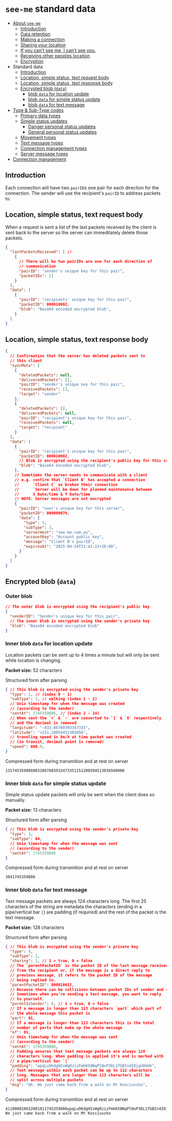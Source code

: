 # `see-me` standard data

* [About `see-me`](./README.md)
  * [Introduction](./README.md#introduction)
  * [Data retention](./README.md#data-retention)
  * [Making a connection](./README.md#making-a-connection)
  * [Sharing your location](./README.md#sharing-your-location)
  * [If you can't see me, I can't see you.](./README.md#if-you-cant-see-me-i-cant-see-you)
  * [Receiving other peoples location](./README.md#receiving-other-peoples-location)
  * [Encryption](./README.md#encryption)
* Standard data
  * [Introduction](#introduction)
  * [Location, simple status, text request body](#location-simple-status-text-request-body)
  * [Location, simple status, text response body](#location-simple-status-text-response-body)
  * [Encrypted blob (`data`)](#encrypted-blob-data)
    * [blob `data` for location update](#blob-data-for-location-update)
    * [blob `data` for simple status update](#blob-data-for-simple-status-update)
    * [blob `data` for text message](#blob-data-for-text-message)
* [Type & Sub-Type codes](./README_status.md)
  * [Primary data types](./README_status.md#primary-data-types)
  * [Simple status updates](./README_status.md#simple-status-updates)
    * [Danger personal status updates](./README_status.md#danger-personal-status-updates)
    * [General personal status updates](./README_status.md#general-personal-status-updates)
  * [Movement types](./README_status.md#movement-types)
  * [Text message types](./README_status.md#text-message-types)
  * [Connection management types](./README_status.md#connection-management-types)
  * [Server message types](./README_status.md#server-message-types)
* [Connection management](./README_connection.md)


## Introduction

Each connection will have two `pairID`s one pair for each direction
for the connection. The sender will use the recipient's `pairID` to
address packets to.


## Location, simple status, text request body

When a request is sent a list of the last packets received by the
client is sent back to the server so the server can immeditately
delete those packets.

```json
{
  "lastPacketsRecieved": [ //
    {
      // There will be two pairIDs are one for each direction of
      // cummunication
      "pairID": "sender's unique key for this pair",
      "packetIDs": []
    }
  ],
  "data": [
    {
      "pairID": "recipients' unique key for this pair",
      "packetID": 000010002,
      "blob": "Base64 encoded encrypted blob",
    }
  ]
}
```

## Location, simple status, text response body

```json
{
  // Confirmation that the server has deleted packets sent to
  // this client
  "syncMeta": [
    {
      "deletedPackets": null,
      "deliveredPackets": [],
      "pairID": "sender's unique key for this pair",
      "receivedPackets": [],
      "target": "sender"
    },
    {
      "deletedPackets": [],
      "deliveredPackets": null,
      "pairID": "recipient's unique key for this pair",
      "receivedPackets": null,
      "target": "recipient"
    }
  ],
  "data": [
    {
      "pairID": "recipient's unique key for this pair",
      "packetID": 000010002,
      // Blob is encrypted using the recipient's public key for this connection
      "blob": "Base64 encoded encrypted blob",
    },
    // Sometimes the server needs to communicate with a client
    // e.g. confirm that `Client B` has accepted a connection
    //      `Client C` as broken their connection
    //      `Server will be down for planned maintenance between
    //      X Date/time & Y Date/time
    // NOTE: Server messages are not encrypted
    {
      "pairID": "user's unique key for this server",
      "packetID": 000000079,
      "data": {
        "type": 5,
        "subType": 3,
        "serverHost": "see-me.com.au",
        "accountKey": "Account public key",
        "message": "Client B's pairID",
        "expiresAt": "2025-04-24T21:42:22+10:00",
      }
    }
  ]
}
```

## Encrypted blob (`data`)

### Outer blob

```JSON
// The outer blob is encrypted using the recipient's public key
{
  "senderID": "Sender's unique key for this pair",
  // The inner blob is encrypted using the sender's private key
  "blob": "Base64 encoded encrypted blob"
}
```

### Inner blob `data` for location update

Location packets can be sent up to 4 times a minute but will only be
sent while location is changing.

__Packet size:__ 52 characters

Structured form after parsing

```json
{ // This blob is encrypted using the sender's private key
  "type": 1, // (index 0 - 1)
  "subType": 3, // walking (index 1 - 2)
  // Unix timestamp for when the message was created
  // (according to the sender)
  "sentAt": 1745359886, // (index 2 - 14)
  // When sent the `+` & `-` are converted to `1` & `0` respectively
  // and the decimal is removed
  "longitude": "-033.86760393347335",
  "latitude": "+151.20859451303656",
  // traveling speed in km/h at time packet was created
  // (in transit, decimal point is removed)
  "speed": 000.0,
}
```

Compressed form during transmition and at rest on server

```text
1317453598860033867603933473351151208594513036560000
```


### Inner blob `data` for simple status update

Simple status update packets will only be sent when the client does
so manually.

__Packet size:__ 13 characters

Structured form after parsing

```json
{ // This blob is encrypted using the sender's private key
  "type": 3,
  "subType": 04,
  // Unix timestamp for when the message was sent
  // (according to the sender)
  "sentAt": 1745359886
}
```

Compressed form during transmition and at rest on server

```text
3041745359886
```

### Inner blob `data` for text message

Text message packets are always 124 characters long. The first 25
characters of the string are metadata the characters (ending in a
pipe/vertical bar `|`) are padding (if required) and the rest of
the packet is the text message.

__Packet size:__ 128 characters

Structured form after parsing

```json
{ // This blob is encrypted using the sender's private key
  "type": 4,
  "subType": 1,
  "sharing": 1, // 1 = true, 0 = false
  // The `parentPacketID` is the packet ID of the last message received
  // from the recipient or, if the message is a direct reply to
  // previous message, it refers to the packet ID of the message
  // being replied to.
  "parentPacketID": 000010632,
  // Because there can be collisions between packet IDs of sender and recipient this indicates whether this message should be attached to the  the parent
  // Sometimes when you're sending a text message, you want to reply
  // to yourself.
  "parentIsSender": 0, // 1 = true, 0 = false
  // If a message is longer than 113 characters `part` which part of
  // the whole message this packet is
  "part": 01,
  // If a message is longer than 113 characters this is the total
  // number of parts that make up the whole message
  "of": 01,
  // Unix timestamp for when the message was sent
  // (according to the sender)
  "sentAt": 1745359886,
  // Padding ensures that text message packets are always 128
  // characters long. When padding is applied it's end is marked with
  // a pipe/vertical bar `|`
  "padding": "wpqLu96dgHIsWgRzizFmHX50NqPlNxP36L1fGBIn4IOjgU0kHh",
  // Text message within each packet can be up to 112 characters
  // long. Messages that are longer than 112 characters will be
  // split across multiple packets
  "msg": "Ok. We just came back from a walk on Mt Kosciuszko",
}
```

Compressed form during transmition and at rest on server

```text
411000010632001011745359886wpqLu96dgHIsWgRzizFmHX50NqPlNxP36L1fGBIn4IOjgU0kHh|Ok. We just came back from a walk on Mt Kosciuszko
```
